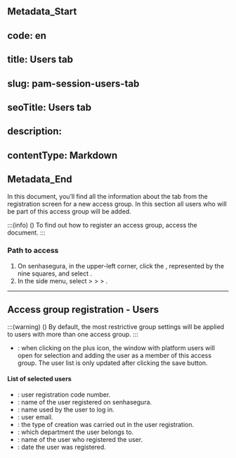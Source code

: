 ## Metadata_Start 
## code: en
## title: Users tab 
## slug: pam-session-users-tab 
## seoTitle: Users tab 
## description:  
## contentType: Markdown 
## Metadata_End
In this document, you’ll find all the information about the  tab from the registration screen for a new access group. In this section all users who will be part of this access group will be added.

:::(info) ()
To find out how to register an access group, access the  document.
:::

### Path to access

1. On senhasegura, in the upper-left corner, click the , represented by the nine squares, and select .
2. In the side menu, select  >  >  > .

---
## Access group registration - Users
:::(warning) ()
By default, the most restrictive group settings will be applied to users with more than one access group.
:::

* : when clicking on the plus icon, the window with platform users will open for selection and adding the user as a member of this access group. The user list is only updated after clicking the save button.

#### List of selected users
* : user registration code number.
* : name of the user registered on senhasegura.
* : name used by the user to log in.
* : user email.
* : the type of creation was carried out in the user registration.
* : which department the user belongs to.
* : name of the user who registered the user.
* : date the user was registered.